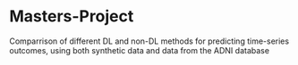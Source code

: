 # Masters-Project
Comparrison of different DL and non-DL methods for predicting time-series outcomes, using both synthetic data and data from the ADNI database

